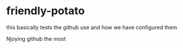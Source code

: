 # friendly-potato
this basically tests the github use and how we have configured them

Njoying github the most
